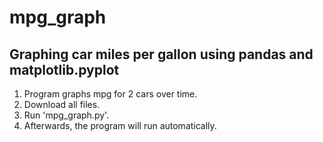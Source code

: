 # mpg_graph
Graphing car miles per gallon using pandas and matplotlib.pyplot
-------------------------------
1) Program graphs mpg for 2 cars over time.
2) Download all files.
3) Run 'mpg_graph.py'.
4) Afterwards, the program will run automatically.
